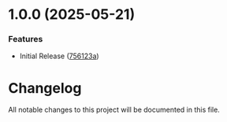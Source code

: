 # 1.0.0 (2025-05-21)


### Features

* Initial Release ([756123a](https://github.com/subhamay-bhattacharyya-gha/check-environments-action/commit/756123afd5d69dd4c5c162dfd4abd18e26658722))

# Changelog

All notable changes to this project will be documented in this file.
